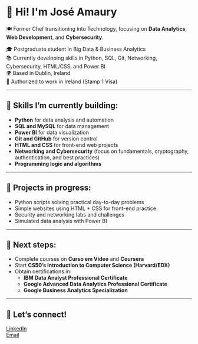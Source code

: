 # 👋 Hi! I'm José Amaury

🍽️ Former Chef transitioning into Technology, focusing on **Data Analytics**, **Web Development**, and **Cybersecurity**.

🎓 Postgraduate student in Big Data & Business Analytics  
📚 Currently developing skills in Python, SQL, Git, Networking, Cybersecurity, HTML/CSS, and Power BI  
🌍 Based in Dublin, Ireland  
💼 Authorized to work in Ireland (Stamp 1 Visa)

---

## 📌 Skills I’m currently building:
- **Python** for data analysis and automation  
- **SQL and MySQL** for data management  
- **Power BI** for data visualization  
- **Git and GitHub** for version control  
- **HTML and CSS** for front-end web projects  
- **Networking and Cybersecurity** (focus on fundamentals, cryptography, authentication, and best practices)  
- **Programming logic and algorithms** 

---

## 🔧 Projects in progress:
- Python scripts solving practical day-to-day problems  
- Simple websites using HTML + CSS for front-end practice  
- Security and networking labs and challenges  
- Simulated data analysis with Power BI

---

## 🎯 Next steps:
- Complete courses on **Curso em Vídeo** and **Coursera**  
- Start **CS50’s Introduction to Computer Science (Harvard/EDX)**  
- Obtain certifications in:  
  - **IBM Data Analyst Professional Certificate**  
  - **Google Advanced Data Analytics Professional Certificate**  
  - **Google Business Analytics Specialization**

---

## 🤝 Let’s connect!  
[LinkedIn](https://www.linkedin.com/in/jose-amaury-9910b6245)  
[Email](mailto:amaury_ama@hotmail.com)

